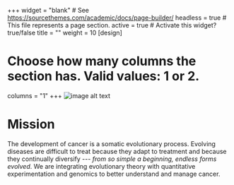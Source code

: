 
+++
widget = "blank"  # See https://sourcethemes.com/academic/docs/page-builder/
headless = true  # This file represents a page section.
active = true  # Activate this widget? true/false
title = ""
weight = 10
[design]
  # Choose how many columns the section has. Valid values: 1 or 2.
  columns = "1"
+++
![image alt text](/img/banner.png)

# Mission
The development of cancer is a somatic evolutionary process. 
Evolving diseases are difficult to treat because they adapt to treatment and because they continually diversify --- _from so simple a beginning, endless forms evolved_.
We are integrating evolutionary theory with quantitative experimentation and genomics to better understand and manage cancer. 


